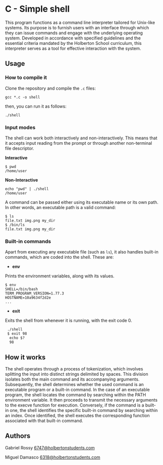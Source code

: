 # C - Simple shell


This program functions as a command line interpreter tailored for Unix-like systems. Its purpose is to furnish users with an interface through which they can issue commands and engage with the underlying operating system. Developed in accordance with specified guidelines and the essential criteria mandated by the Holberton School curriculum, this interpreter serves as a tool for effective interaction with the system.

## Usage

### How to compile it
Clone the repository and compile the `.c` files:
```
gcc *.c -o shell
```
then, you can run it as follows:
```
./shell
```

### Input modes
The shell can work both interactively and non-interactively. This means that it accepts input reading from the prompt or through another non-terminal file descriptor.

**Interactive**
```
$ pwd
/home/user
```
**Non-Interactive**
```
echo "pwd" | ./shell
/home/user
```
A command can be passed either using its executable name or its own path. In other words, an executable path is a valid command:
```
$ ls
file.txt img.png my_dir
$ /bin/ls
file.txt img.png my_dir
```
### Built-in commands
Apart from executing any executable file (such as `ls`), it also handles built-in commands, which are coded into the shell. These are:

- **env**

Prints the environment variables, along with its values.
```
$ env
SHELL=/bin/bash
TERM_PROGRAM_VERSION=1.77.3
HOSTNAME=10a9634f2d2e
...
```
- **exit**

Exits the shell from whenever it is running, with the exit code 0.
```
 ./shell
 $ exit 98
  echo $?
  98
  ```

## How it works



The shell operates through a process of tokenization, which involves splitting the input into distinct strings delimited by spaces. This division isolates both the main command and its accompanying arguments. Subsequently, the shell determines whether the used command is an executable program or a built-in command. In the case of an executable program, the shell locates the command by searching within the PATH environment variable. It then proceeds to transmit the necessary arguments to the execve function for execution. Conversely, if the command is a built-in one, the shell identifies the specific built-in command by searching within an index. Once identified, the shell executes the corresponding function associated with that built-in command.


## Authors

Gabriel Rossy <6747@holbertonstudents.com>

Miguel Damasco <6318@holbertonstudents.com>
